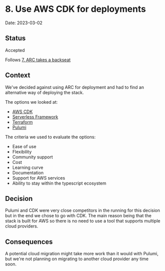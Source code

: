 # 8. Use AWS CDK for deployments

Date: 2023-03-02

## Status

Accepted

Follows [7. ARC takes a backseat](0007-arc-takes-a-backseat.md)

## Context

We've decided against using ARC for deployment and had to find an alternative way of deploying the stack.

The options we looked at:
- [AWS CDK](https://docs.aws.amazon.com/cdk/index.html)
- [Serverless Framework](https://www.serverless.com/)
- [Terraform](https://www.terraform.io/)
- [Pulumi](https://www.pulumi.com/)

The criteria we used to evaluate the options:
- Ease of use
- Flexibility
- Community support
- Cost
- Learning curve
- Documentation
- Support for AWS services
- Ability to stay within the typescript ecosystem

## Decision

Pulumi and CDK were very close competitors in the running for this decision but in the end we chose to go with CDK.
The main reason being that the stack is built for AWS so there is no need to use a tool that supports multiple cloud providers.

## Consequences

A potential cloud migration might take more work than it would with Pulumi, but we're not planning on migrating to
another cloud provider any time soon.
